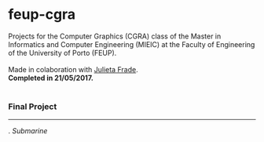 # feup-cgra
Projects for the Computer Graphics (CGRA) class of the Master in Informatics and Computer Engineering (MIEIC) at the Faculty of Engineering of the University of Porto (FEUP). 
<br><br>
Made in colaboration with [Julieta Frade](https://github.com/julietafrade97).<br>
**Completed in 21/05/2017.** <br><br>
### Final Project
-----
. *Submarine*<br>
